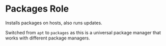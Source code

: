 # Packages Role

Installs packages on hosts, also runs updates.

Switched from `apt` to `packages` as this is a universal package manager that works with different package managers.
